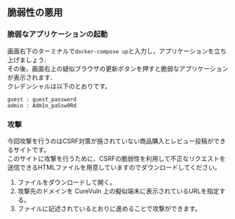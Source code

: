 ## 脆弱性の悪用

### 脆弱なアプリケーションの起動

画面右下のターミナルで`docker-compose up`と入力し，アプリケーションを立ち上げましょう．  
その後，画面右上の疑似ブラウザの更新ボタンを押すと脆弱なアプリケーションが表示されます．  
クレデンシャルは以下のとおりです。  

```
guest : guest_password
admin : Adm1n_paSsw0Rd
```

### 攻撃

今回攻撃を行うのはCSRF対策が施されていない商品購入とレビュー投稿ができるサイトです。  
このサイトに攻撃を行うために、CSRFの脆弱性を利用して不正なリクエストを送信できるHTMLファイルを用意していますのでダウンロードしてください。

1. ファイルをダウンロードして開く。
2. 攻撃先のドメインを CureVuln 上の擬似端末に表示されているURLを指定する。
3. ファイルに記述されているとおりに進めることで攻撃ができます。
